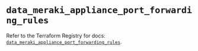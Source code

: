 # `data_meraki_appliance_port_forwarding_rules`

Refer to the Terraform Registry for docs: [`data_meraki_appliance_port_forwarding_rules`](https://registry.terraform.io/providers/ciscodevnet/meraki/1.7.1/docs/data-sources/appliance_port_forwarding_rules).
